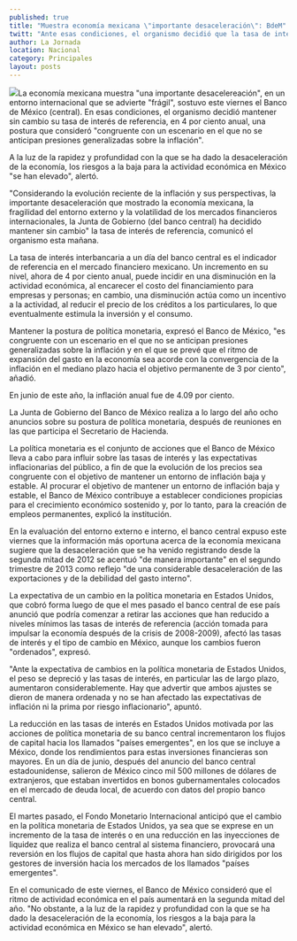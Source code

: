 ```yaml
---
published: true
title: "Muestra economía mexicana \"importante desaceleración\": BdeM"
twitt: "Ante esas condiciones, el organismo decidió que la tasa de interés de referencia se mantiene sin cambio, en 4 por ciento anual"
author: La Jornada
location: Nacional
category: Principales
layout: posts
---
```


![](http://i.imgur.com/75oVMnAm.jpg)La economía mexicana muestra "una importante desacelereación", en un entorno internacional que se advierte "frágil", sostuvo este viernes el Banco de México (central). En esas condiciones, el organismo decidió mantener sin cambio su tasa de interés de referencia, en 4 por ciento anual, una postura que consideró "congruente con un escenario en el que no se anticipan presiones generalizadas sobre la inflación".

A la luz de la rapidez y profundidad con la que se ha dado la desaceleración de la economía, los riesgos a la baja para la actividad económica en México "se han elevado", alertó.

"Considerando la evolución reciente de la inflación y sus perspectivas, la importante desaceleración que mostrado la economía mexicana, la fragilidad del entorno externo y la volatilidad de los mercados financieros internacionales, la Junta de Gobierno (del banco central) ha decidido mantener sin cambio" la tasa de interés de referencia, comunicó el organismo esta mañana.

La tasa de interés interbancaria a un día del banco central es el indicador de referencia en el mercado financiero mexicano. Un incremento en su nivel, ahora de 4 por ciento anual, puede incidir en una disminución en la actividad económica, al encarecer el costo del financiamiento para empresas y personas; en cambio, una disminución actúa como un incentivo a la actividad, al reducir el precio de los créditos a los particulares, lo que eventualmente estimula la inversión y el consumo.

Mantener la postura de política monetaria, expresó el Banco de México, "es congruente con un escenario en el que no se anticipan presiones generalizadas sobre la inflación y en el que se prevé que el ritmo de expansión del gasto en la economía sea acorde con la convergencia de la inflación en el mediano plazo hacia el objetivo permanente de 3 por ciento", añadió.

En junio de este año, la inflación anual fue de 4.09 por ciento.

La Junta de Gobierno del Banco de México realiza a lo largo del año ocho anuncios sobre su postura de política monetaria, después de reuniones en las que participa el Secretario de Hacienda.

La política monetaria es el conjunto de acciones que el Banco de México lleva a cabo para influir sobre las tasas de interés y las expectativas inflacionarias del público, a fin de que la evolución de los precios sea congruente con el objetivo de mantener un entorno de inflación baja y estable. Al procurar el objetivo de mantener un entorno de inflación baja y estable, el Banco de México contribuye a establecer condiciones propicias para el crecimiento económico sostenido y, por lo tanto, para la creación de empleos permanentes, explicó la institución.

En la evaluación del entorno externo e interno, el banco central expuso este viernes que la información más oportuna acerca de la economía mexicana sugiere que la desaceleración que se ha venido registrando desde la segunda mitad de 2012 se acentuó "de manera importante" en el segundo trimestre de 2013 como reflejo "de una considerable desaceleración de las exportaciones y de la debilidad del gasto interno".

La expectativa de un cambio en la política monetaria en Estados Unidos, que cobró forma luego de que el mes pasado el banco central de ese país anunció que podría comenzar a retirar las acciones que han reducido a niveles mínimos las tasas de interés de referencia (acción tomada para impulsar la economía después de la crisis de 2008-2009), afectó las tasas de interés y el tipo de cambio en México, aunque los cambios fueron "ordenados", expresó.

"Ante la expectativa de cambios en la política monetaria de Estados Unidos, el peso se depreció y las tasas de interés, en particular las de largo plazo, aumentaron considerablemente. Hay que advertir que ambos ajustes se dieron de manera ordenada y no se han afectado las expectativas de inflación ni la prima por riesgo inflacionario", apuntó.

La reducción en las tasas de interés en Estados Unidos motivada por las acciones de política monetaria de su banco central incrementaron los flujos de capital hacia los llamados "países emergentes", en los que se incluye a México, donde los rendimientos para estas inversiones financieras son mayores. En un día de junio, después del anuncio del banco central estadounidense, salieron de México cinco mil 500 millones de dólares de extranjeros, que estaban invertidos en bonos gubernamentales colocados en el mercado de deuda local, de acuerdo con datos del propio banco central.

El martes pasado, el Fondo Monetario Internacional anticipó que el cambio en la política monetaria de Estados Unidos, ya sea que se exprese en un incremento de la tasa de interés o en una reducción en las inyecciones de liquidez que realiza el banco central al sistema financiero, provocará una reversión en los flujos de capital que hasta ahora han sido dirigidos por los gestores de inversión hacia los mercados de los llamados "países emergentes".

En el comunicado de este viernes, el Banco de México consideró que el ritmo de actividad económica en el país aumentará en la segunda mitad del año. "No obstante, a la luz de la rapidez y profundidad con la que se ha dado la desaceleración de la economía, los riesgos a la baja para la actividad económica en México se han elevado", alertó.

